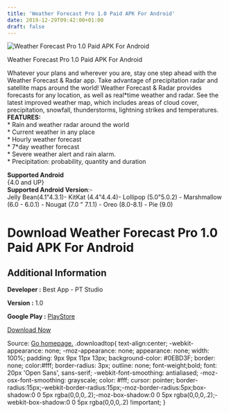 ```yaml
---
title: 'Weather Forecast Pro 1.0 Paid APK For Android'
date: 2019-12-29T09:42:00+01:00
draft: false
---
```


![Weather Forecast Pro 1.0 Paid APK For Android](https://i1.wp.com/apkhome.net/wp-content/uploads/2019/12/Weather-Forecast-Pro-1.0-Paid.png "Weather Forecast Pro 1.0 Paid APK For Android")

  

Weather Forecast Pro 1.0 Paid APK For Android

Whatever your plans and wherever you are, stay one step ahead with the Weather Forecast & Radar app. Take advantage of precipitation radar and satellite maps around the world! Weather Forecast & Radar provides forecasts for any location, as well as real\*time weather and radar. See the latest improved weather map, which includes areas of cloud cover, precipitation, snowfall, thunderstorms, lightning strikes and temperatures.  
**FEATURES:**  
\* Rain and weather radar around the world  
\* Current weather in any place  
\* Hourly weather forecast  
\* 7\*day weather forecast  
\* Severe weather alert and rain alarm.  
\* Precipitation: probability, quantity and duration

**Supported Android**  
{4.0 and UP}  
**Supported Android Version**:-  
Jelly Bean(4.1"4.3.1)- KitKat (4.4"4.4.4)- Lollipop (5.0"5.0.2) - Marshmallow (6.0 - 6.0.1) - Nougat (7.0 " 7.1.1) - Oreo (8.0-8.1) - Pie (9.0)

Download Weather Forecast Pro 1.0 Paid APK For Android
======================================================

Additional Information
----------------------

**Developer :** Best App - PT Studio

**Version :** 1.0

**Google Play :** [PlayStore](https://play.google.com/store/apps/details?id=com.ptstudio.weather.forecast.pro&hl=en)

  

[Download Now](https://store4app.co/post/weather-forecast-pro-1-0-paid-apk-for-android_1577541623)

  
Source: [Go homepage.](https://store4app.co/post/weather-forecast-pro-1-0-paid-apk-for-android_1577541623) .downloadtop{ text-align:center; -webkit-appearance: none; -moz-appearance: none; appearance: none; width: 100%; padding: 9px 9px 11px 13px; background-color: #0EBD3F; border: none; color:#fff; border-radius: 3px; outline: none; font-weight;bold; font: 20px 'Open Sans', sans-serif; -webkit-font-smoothing: antialiased; -moz-osx-font-smoothing: grayscale; color: #fff; cursor: pointer; border-radius:15px;-webkit-border-radius:15px;-moz-border-radius:5px;box-shadow:0 0 5px rgba(0,0,0,.2);-moz-box-shadow:0 0 5px rgba(0,0,0,.2);-webkit-box-shadow:0 0 5px rgba(0,0,0,.2) !important; }